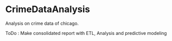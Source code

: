 # CrimeDataAnalysis
Analysis on crime data of chicago. 

ToDo : Make consolidated report with ETL, Analysis and predictive modeling
